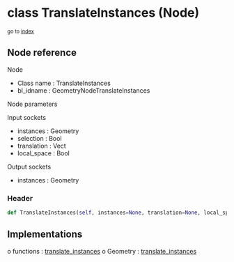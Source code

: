 # class TranslateInstances (Node)

<sub>go to [index](/docs/index.md)</sub>

## Node reference

Node
 - Class name : TranslateInstances
 - bl_idname : GeometryNodeTranslateInstances

Node parameters

Input sockets
 - instances : Geometry
 - selection : Bool
 - translation : Vect
 - local_space : Bool

Output sockets
 - instances : Geometry

### Header

``` python
def TranslateInstances(self, instances=None, translation=None, local_space=None, selection=None, node_label=None, node_color=None):
```

## Implementations

o functions : [translate_instances](/docs/GeoNodes_classes/GLOBAL.md#translate_instances)
o Geometry : [translate_instances](/docs/GeoNodes_classes/Geometry.md#translate_instances)

